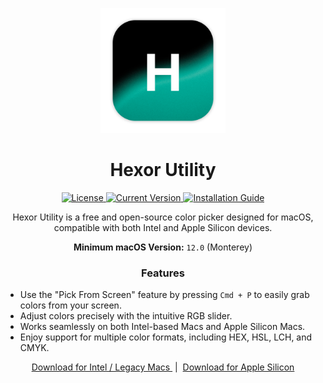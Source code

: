 <p align="center">
  <img src="https://raw.githubusercontent.com/problaze20/Hexor-Utility/refs/heads/main/Images/hxr-app-icon.v1.04.png" alt="Hexor Utility Icon" width="200" />
</p>

<h1 align="center">Hexor Utility</h1>

<p align="center">

</p>

<p align="center">
  <a href="https://github.com/problaze20/Hexor-Utility/blob/main/LICENSE">
    <img src="https://img.shields.io/github/license/problaze20/Hexor-Utility?style=flat-square" alt="License" />
  </a>
  <a href="#">
    <img src="https://img.shields.io/badge/Version-v1.0.4-d53c50?style=flat-square" alt="Current Version" />
  </a>
  <a href="https://github.com/problaze20/Hexor-Utility/blob/main/Installation.md">
    <img src="https://img.shields.io/badge/Installation_Guide-d53c50?style=flat-square" alt="Installation Guide" />
  </a>
</p>


<p align="center"> Hexor Utility is a free and open-source color picker designed for macOS, compatible with both Intel and Apple Silicon devices. </p>
<p align="center"> <b>Minimum macOS Version:</b> <code>12.0</code> (Monterey) </p>

<h3 align="center">Features</h3>

<ul>
   <li>Use the "Pick From Screen" feature by pressing <code>Cmd + P</code> to easily grab colors from your screen.</li>
   <li>Adjust colors precisely with the intuitive RGB slider.</li>
   <li>Works seamlessly on both Intel-based Macs and Apple Silicon Macs.</li>
   <li>Enjoy support for multiple color formats, including HEX, HSL, LCH, and CMYK.</li>
</ul>


<p align="center">
  <a href="https://github.com/problaze20/Hexor-Utility/releases/download/v1.0.4/Hexor-util-mac-64x-v1.0.4.zip">
    Download for Intel / Legacy Macs
  </a>
  &nbsp;|&nbsp;
  <a href="https://github.com/problaze20/Hexor-Utility/releases/download/v1.0.4/Hexor-util-mac-arm64-v1.0.4.zip">
    Download for Apple Silicon
  </a>
</p>
